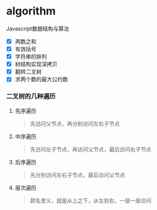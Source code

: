 # algorithm
Javascript数据结构与算法


- [x] 两数之和
- [x] 有效括号
- [x] 字符串的排列
- [x] 树结构实现深拷贝
- [x] 翻转二叉树
- [x] 求两个数的最大公约数

### 二叉树的几种遍历
1. 先序遍历
    > 先访问父节点，再分别访问左右子节点
2. 中序遍历
    > 先访问左子节点，再访问父节点，最后访问右子节点
3. 后序遍历
    > 先分别访问左右子节点，最后访问父节点
4. 层次遍历
    > 顾名思义，就是从上之下，从左到右，一层一层访问 

